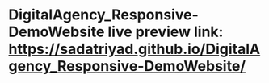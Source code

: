 # DigitalAgency_Responsive-DemoWebsite live preview link: https://sadatriyad.github.io/DigitalAgency_Responsive-DemoWebsite/
